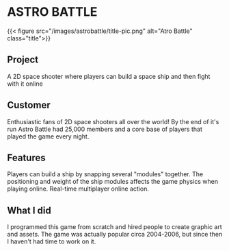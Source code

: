 ---
---


# ASTRO BATTLE
{{< figure src="/images/astrobattle/title-pic.png" alt="Atro Battle" class="title">}}

## Project 
A 2D space shooter where players can build a space ship and then fight with it online

## Customer 
Enthusiastic fans of 2D space shooters all over the world! By the end of it's run Astro Battle had 25,000 members and a core base of players that played the game every night.

## Features
Players can build a ship by snapping several "modules" together.  The positioning and weight of the ship modules affects the game physics when playing online.  Real-time multiplayer online action.

## What I did
I programmed this game from scratch and hired people to create graphic art and assets.  The game was actually popular circa 2004-2006, but since then I haven't had time to work on it.
